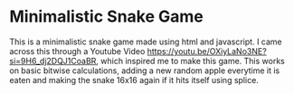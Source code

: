 # Minimalistic Snake Game
This is a minimalistic snake game made using html and javascript.
I came across this through a Youtube Video https://youtu.be/OXiyLaNo3NE?si=9H6_dj2DQJ1CoaBR, which inspired me to make this game.
This works on basic bitwise calculations, adding a new random apple everytime it is eaten and making the snake 16x16 again if it hits itself using splice.
